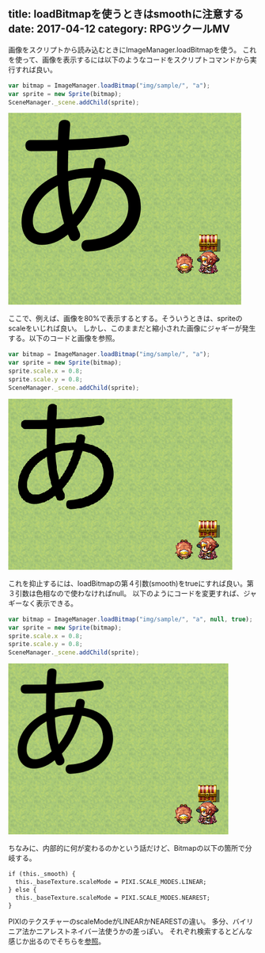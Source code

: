 title: loadBitmapを使うときはsmoothに注意する
date: 2017-04-12
category: RPGツクールMV
---

画像をスクリプトから読み込むときにImageManager.loadBitmapを使う。
これを使って、画像を表示するには以下のようなコードをスクリプトコマンドから実行すれば良い。

```javascript
var bitmap = ImageManager.loadBitmap("img/sample/", "a");
var sprite = new Sprite(bitmap);
SceneManager._scene.addChild(sprite);
```

![画像を表示](/img/2017-04-12-loadbitmap/a.png)


ここで、例えば、画像を80%で表示するとする。そういうときは、spriteのscaleをいじれば良い。
しかし、このままだと縮小された画像にジャギーが発生する。以下のコードと画像を参照。

```javascript
var bitmap = ImageManager.loadBitmap("img/sample/", "a");
var sprite = new Sprite(bitmap);
sprite.scale.x = 0.8;
sprite.scale.y = 0.8;
SceneManager._scene.addChild(sprite);
```

![ジャギーが発生](/img/2017-04-12-loadbitmap/scale-ng.png)

これを抑止するには、loadBitmapの第４引数(smooth)をtrueにすれば良い。第３引数は色相なので使わなければnull。
以下のようにコードを変更すれば、ジャギーなく表示できる。

```javascript
var bitmap = ImageManager.loadBitmap("img/sample/", "a", null, true);
var sprite = new Sprite(bitmap);
sprite.scale.x = 0.8;
sprite.scale.y = 0.8;
SceneManager._scene.addChild(sprite);
```

![ジャギーがない](/img/2017-04-12-loadbitmap/scale-ok.png)

ちなみに、内部的に何が変わるのかという話だけど、Bitmapの以下の箇所で分岐する。

```
if (this._smooth) {
  this._baseTexture.scaleMode = PIXI.SCALE_MODES.LINEAR;
} else {
  this._baseTexture.scaleMode = PIXI.SCALE_MODES.NEAREST;
}
```

PIXIのテクスチャーのscaleModeがLINEARかNEARESTの違い。
多分、バイリニア法かニアレストネイバー法使うかの差っぽい。
それぞれ検索するとどんな感じか出るのでそちらを[参照](https://www.google.co.jp/webhp?q=%E8%A3%9C%E9%96%93+%E3%83%8B%E3%82%A2%E3%83%AC%E3%82%B9%E3%83%88+%E3%83%90%E3%82%A4%E3%83%AA%E3%83%8B%E3%82%A2)。
